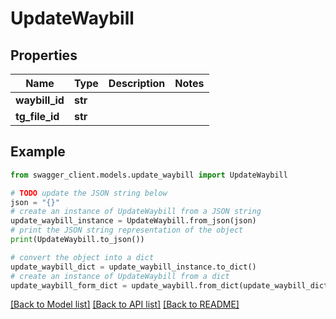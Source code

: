 # UpdateWaybill


## Properties

Name | Type | Description | Notes
------------ | ------------- | ------------- | -------------
**waybill_id** | **str** |  | 
**tg_file_id** | **str** |  | 

## Example

```python
from swagger_client.models.update_waybill import UpdateWaybill

# TODO update the JSON string below
json = "{}"
# create an instance of UpdateWaybill from a JSON string
update_waybill_instance = UpdateWaybill.from_json(json)
# print the JSON string representation of the object
print(UpdateWaybill.to_json())

# convert the object into a dict
update_waybill_dict = update_waybill_instance.to_dict()
# create an instance of UpdateWaybill from a dict
update_waybill_form_dict = update_waybill.from_dict(update_waybill_dict)
```
[[Back to Model list]](../README.md#documentation-for-models) [[Back to API list]](../README.md#documentation-for-api-endpoints) [[Back to README]](../README.md)


